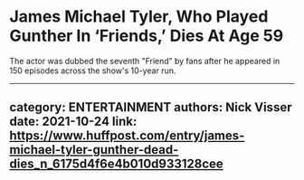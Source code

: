 # James Michael Tyler, Who Played Gunther In ‘Friends,’ Dies At Age 59

The actor was dubbed the seventh "Friend” by fans after he appeared in 150 episodes across the show's 10-year run.

---
category: ENTERTAINMENT
authors: Nick Visser
date: 2021-10-24
link: https://www.huffpost.com/entry/james-michael-tyler-gunther-dead-dies_n_6175d4f6e4b010d933128cee
---
